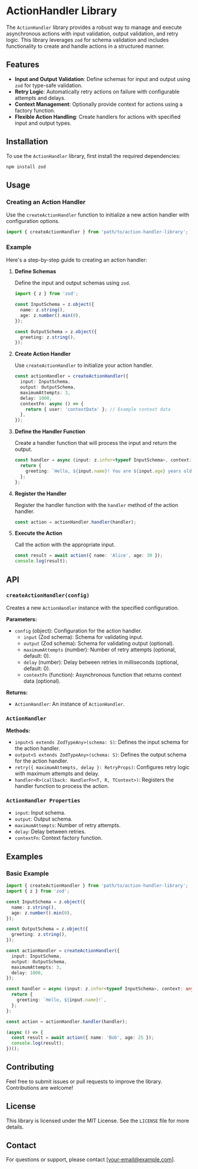 # ActionHandler Library

The `ActionHandler` library provides a robust way to manage and execute asynchronous actions with input validation, output validation, and retry logic. This library leverages `zod` for schema validation and includes functionality to create and handle actions in a structured manner.

## Features

- **Input and Output Validation**: Define schemas for input and output using `zod` for type-safe validation.
- **Retry Logic**: Automatically retry actions on failure with configurable attempts and delays.
- **Context Management**: Optionally provide context for actions using a factory function.
- **Flexible Action Handling**: Create handlers for actions with specified input and output types.

## Installation

To use the `ActionHandler` library, first install the required dependencies:

```bash
npm install zod
```

## Usage

### Creating an Action Handler

Use the `createActionHandler` function to initialize a new action handler with configuration options.

```typescript
import { createActionHandler } from 'path/to/action-handler-library';
```

### Example

Here's a step-by-step guide to creating an action handler:

1. **Define Schemas**

   Define the input and output schemas using `zod`.

   ```typescript
   import { z } from 'zod';

   const InputSchema = z.object({
     name: z.string(),
     age: z.number().min(0),
   });

   const OutputSchema = z.object({
     greeting: z.string(),
   });
   ```

2. **Create Action Handler**

   Use `createActionHandler` to initialize your action handler.

   ```typescript
   const actionHandler = createActionHandler({
     input: InputSchema,
     output: OutputSchema,
     maximumAttempts: 3,
     delay: 1000,
     contextFn: async () => {
       return { user: 'contextData' }; // Example context data
     },
   });
   ```

3. **Define the Handler Function**

   Create a handler function that will process the input and return the output.

   ```typescript
   const handler = async (input: z.infer<typeof InputSchema>, context: any) => {
     return {
       greeting: `Hello, ${input.name}! You are ${input.age} years old.`,
     };
   };
   ```

4. **Register the Handler**

   Register the handler function with the `handler` method of the action handler.

   ```typescript
   const action = actionHandler.handler(handler);
   ```

5. **Execute the Action**

   Call the action with the appropriate input.

   ```typescript
   const result = await action({ name: 'Alice', age: 30 });
   console.log(result);
   ```

## API

### `createActionHandler(config)`

Creates a new `ActionHandler` instance with the specified configuration.

**Parameters:**

- `config` (object): Configuration for the action handler.
  - `input` (Zod schema): Schema for validating input.
  - `output` (Zod schema): Schema for validating output (optional).
  - `maximumAttempts` (number): Number of retry attempts (optional, default: 0).
  - `delay` (number): Delay between retries in milliseconds (optional, default: 0).
  - `contextFn` (function): Asynchronous function that returns context data (optional).

**Returns:**

- `ActionHandler`: An instance of `ActionHandler`.

### `ActionHandler`

**Methods:**

- `input<S extends ZodTypeAny>(schema: S)`: Defines the input schema for the action handler.
- `output<S extends ZodTypeAny>(schema: S)`: Defines the output schema for the action handler.
- `retry({ maximumAttempts, delay }: RetryProps)`: Configures retry logic with maximum attempts and delay.
- `handler<R>(callback: HandlerFn<T, R, TContext>)`: Registers the handler function to process the action.

### `ActionHandler Properties`

- `input`: Input schema.
- `output`: Output schema.
- `maximumAttempts`: Number of retry attempts.
- `delay`: Delay between retries.
- `contextFn`: Context factory function.

## Examples

### Basic Example

```typescript
import { createActionHandler } from 'path/to/action-handler-library';
import { z } from 'zod';

const InputSchema = z.object({
  name: z.string(),
  age: z.number().min(0),
});

const OutputSchema = z.object({
  greeting: z.string(),
});

const actionHandler = createActionHandler({
  input: InputSchema,
  output: OutputSchema,
  maximumAttempts: 3,
  delay: 1000,
});

const handler = async (input: z.infer<typeof InputSchema>, context: any) => {
  return {
    greeting: `Hello, ${input.name}!`,
  };
};

const action = actionHandler.handler(handler);

(async () => {
  const result = await action({ name: 'Bob', age: 25 });
  console.log(result);
})();
```

## Contributing

Feel free to submit issues or pull requests to improve the library. Contributions are welcome!

## License

This library is licensed under the MIT License. See the `LICENSE` file for more details.

## Contact

For questions or support, please contact [your-email@example.com].
